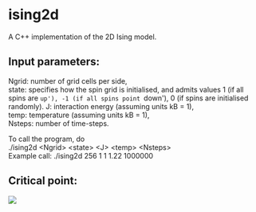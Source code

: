 # ising2d
A C++ implementation of the 2D Ising model. 

## Input parameters:
Ngrid: number of grid cells per side,  
state: specifies how the spin grid is initialised, and admits values 1 (if all spins are `up'), -1 (if all spins point `down'), 0 (if spins are initialised randomly).
J: interaction energy (assuming units kB = 1),  
temp: temperature (assuming units kB = 1),  
Nsteps: number of time-steps.  

To call the program, do  
./ising2d \<Ngrid\>  \<state\> \<J\> \<temp\> \<Nsteps\>  
Example call: ./ising2d 256 1 1 1.22 1000000
 

## Critical point:
![](https://github.com/tafcosta/ising2d/blob/master/animation.gif)